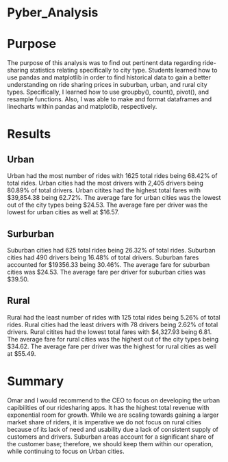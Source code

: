 # Pyber_Analysis

# Purpose

The purpose of this analysis was to find out pertinent data regarding ride-sharing statistics relating specifically to city type. Students learned how to use pandas and matplotlib in order to find historical data to gain a better understanding on ride sharing prices in suburban, urban, and rural city types. Specifically, I learned how to use groupby(), count(), pivot(), and resample functions. Also, I was able to make and format dataframes and linecharts within pandas and matplotlib, respectively.

# Results

## Urban
Urban had the most number of rides with 1625 total rides being 68.42% of total rides. Urban cities had the most drivers with 2,405 drivers being 80.89% of total drivers. Urban citites had the highest total fares with $39,854.38 being 62.72%. The average fare for urban cities was the lowest out of the city types being $24.53. The average fare per driver was the lowest for urban cities as well at $16.57. 

## Surburban

Suburban cities had 625 total rides being 26.32% of total rides. Suburban cities had 490 drivers being 16.48% of total drivers. Suburban fares accounted for $19356.33 being 30.46%. The average fare for suburban cities was $24.53. The average fare per driver for suburban cities was $39.50. 

## Rural

Rural had the least number of rides with 125 total rides being 5.26% of total rides. Rural cities had the least drivers with 78 drivers being 2.62% of total drivers. Rural citites had the lowest total fares with $4,327.93 being 6.81. The average fare for rural cities was the highest out of the city types being $34.62. The average fare per driver was the highest for rural cities as well at $55.49. 

# Summary

Omar and I would recommend to the CEO to focus on developing the urban capibilities of our ridesharing apps. It has the highest total revenue with exponential room for growth. While we are scaling towards gaining a larger market share of riders, it is imperative we do not focus on rural cities because of its lack of need and usability due a lack of consistent supply of customers and drivers. Suburban areas account for a significant share of the customer base; therefore, we should keep them within our operation, while continuing to focus on Urban cities. 
